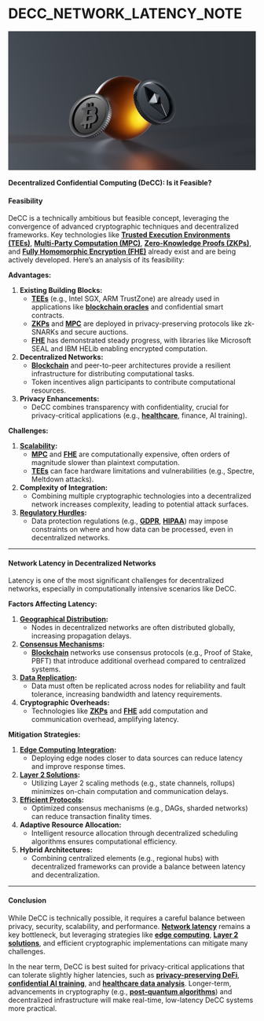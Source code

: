 # DECC\_NETWORK\_LATENCY\_NOTE

![alt text](../../../LITERARY_PRODUCTS/JOES_NOTES/MISC/image-7.png)

**Decentralized Confidential Computing (DeCC): Is it Feasible?**

#### **Feasibility**

DeCC is a technically ambitious but feasible concept, leveraging the convergence of advanced cryptographic techniques and decentralized frameworks. Key technologies like [**Trusted Execution Environments (TEEs)**](trusted_execution_environments.md), [**Multi-Party Computation (MPC)**](multi_party_computation.md), [**Zero-Knowledge Proofs (ZKPs)**](../technology/zero_knowledge_proofs.md), and [**Fully Homomorphic Encryption (FHE)**](../technology/fully_homomorphic_encryption.md) already exist and are being actively developed. Here’s an analysis of its feasibility:

**Advantages:**

1. **Existing Building Blocks:**
   * [**TEEs**](trusted_execution_environments.md) (e.g., Intel SGX, ARM TrustZone) are already used in applications like [**blockchain oracles**](../AI/blockchain_oracles.md) and confidential smart contracts.
   * [**ZKPs**](../technology/zero_knowledge_proofs.md) and [**MPC**](multi_party_computation.md) are deployed in privacy-preserving protocols like zk-SNARKs and secure auctions.
   * [**FHE**](../technology/fully_homomorphic_encryption.md) has demonstrated steady progress, with libraries like Microsoft SEAL and IBM HELib enabling encrypted computation.
2. **Decentralized Networks:**
   * [**Blockchain**](../AI/blockchain.md) and peer-to-peer architectures provide a resilient infrastructure for distributing computational tasks.
   * Token incentives align participants to contribute computational resources.
3. **Privacy Enhancements:**
   * DeCC combines transparency with confidentiality, crucial for privacy-critical applications (e.g., [**healthcare**](healthcare_data_security.md), finance, AI training).

**Challenges:**

1. [**Scalability**](scalability_in_decentralized_networks.md)**:**
   * [**MPC**](multi_party_computation.md) and [**FHE**](../technology/fully_homomorphic_encryption.md) are computationally expensive, often orders of magnitude slower than plaintext computation.
   * [**TEEs**](trusted_execution_environments.md) can face hardware limitations and vulnerabilities (e.g., Spectre, Meltdown attacks).
2. **Complexity of Integration:**
   * Combining multiple cryptographic technologies into a decentralized network increases complexity, leading to potential attack surfaces.
3. [**Regulatory Hurdles**](../governance/regulatory_environments.md)**:**
   * Data protection regulations (e.g., [**GDPR**](https://en.wikipedia.org/wiki/General_Data_Protection_Regulation), [**HIPAA**](https://en.wikipedia.org/wiki/Health_Insurance_Portability_and_Accountability_Act)) may impose constraints on where and how data can be processed, even in decentralized networks.

***

#### **Network Latency in Decentralized Networks**

Latency is one of the most significant challenges for decentralized networks, especially in computationally intensive scenarios like DeCC.

**Factors Affecting Latency:**

1. [**Geographical Distribution**](decentralized_node_distribution.md)**:**
   * Nodes in decentralized networks are often distributed globally, increasing propagation delays.
2. [**Consensus Mechanisms**](consensus_protocols.md)**:**
   * [**Blockchain**](../AI/blockchain.md) networks use consensus protocols (e.g., Proof of Stake, PBFT) that introduce additional overhead compared to centralized systems.
3. [**Data Replication**](../DATA_REPLICATION_IN_BLOCKCHAIN.md)**:**
   * Data must often be replicated across nodes for reliability and fault tolerance, increasing bandwidth and latency requirements.
4. **Cryptographic Overheads:**
   * Technologies like [**ZKPs**](../technology/zero_knowledge_proofs.md) and [**FHE**](../technology/fully_homomorphic_encryption.md) add computation and communication overhead, amplifying latency.

**Mitigation Strategies:**

1. [**Edge Computing Integration**](edge_computing_in_decentralized_systems.md)**:**
   * Deploying edge nodes closer to data sources can reduce latency and improve response times.
2. [**Layer 2 Solutions**](layer_2_scaling_solutions.md)**:**
   * Utilizing Layer 2 scaling methods (e.g., state channels, rollups) minimizes on-chain computation and communication delays.
3. [**Efficient Protocols**](../EFFICIENT_BLOCKCHAIN_PROTOCOLS.md)**:**
   * Optimized consensus mechanisms (e.g., DAGs, sharded networks) can reduce transaction finality times.
4. **Adaptive Resource Allocation:**
   * Intelligent resource allocation through decentralized scheduling algorithms ensures computational efficiency.
5. **Hybrid Architectures:**
   * Combining centralized elements (e.g., regional hubs) with decentralized frameworks can provide a balance between latency and decentralization.

***

#### **Conclusion**

While DeCC is technically possible, it requires a careful balance between privacy, security, scalability, and performance. [**Network latency**](../NETWORK_LATENCY_IN_BLOCKCHAIN.md) remains a key bottleneck, but leveraging strategies like [**edge computing**](edge_computing_in_decentralized_systems.md), [**Layer 2 solutions**](layer_2_scaling_solutions.md), and efficient cryptographic implementations can mitigate many challenges.

In the near term, DeCC is best suited for privacy-critical applications that can tolerate slightly higher latencies, such as [**privacy-preserving DeFi**](../DEFI_AND_PRIVACY.md), [**confidential AI training**](../AI/ai_training_and_confidentiality.md), and [**healthcare data analysis**](healthcare_data_security.md). Longer-term, advancements in cryptography (e.g., [**post-quantum algorithms**](../crypto/post_quantum_cryptography.md)) and decentralized infrastructure will make real-time, low-latency DeCC systems more practical.
